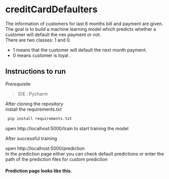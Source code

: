 # creditCardDefaulters
The information of customers for last 6 months bill and payment are given. The goal is to build a machine learning model which
predicts whether a customer will default the nex payment or not.
 <br>There are two classes: 1 and 0. 
*	1 means that the customer will default the next month payment.
*	0 means customer is loyal .

## Instructions to run

 *Prerequisite*
 >IDE : Pycharm 

After cloning the repository<br>
install the requirements.txt
~~~python
 pip install requirements.txt
~~~

open http://localhost:5000/train to start training the model

After successful training 

open http://localhost:5000/prediction
<br>In the prediction page either you can check default predictions or  enter the path of the prediction files for custom prediction

#### Prediction page looks like this.


